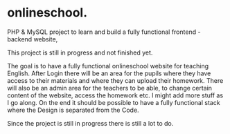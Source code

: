 # onlineschool.
PHP &amp; MySQL project to learn and build a fully functional frontend - backend website,

This project is still in progress and not finished yet.

The goal is to have a fully functional onlineschool website for teaching English.
After Login there will be an area for the pupils where they have access to their materials and where they can upload their homework.
There will also be  an admin area for the teachers to be able, to change certain content of the website, access the homework etc.
I might add more stuff as I go along.
On the end it should be possible to have a fully functional stack where the Design is separated from the Code.

Since the project is still in progress there is still a lot to do.
